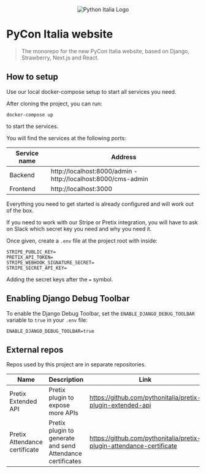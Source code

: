 <p align="center">
    <img src="https://avatars1.githubusercontent.com/u/3573467?s=96" alt="Python Italia Logo" />
</p>

# PyCon Italia website

> The monorepo for the new PyCon Italia website, based on Django, Strawberry,
> Next.js and React.

## How to setup

Use our local docker-compose setup to start all services you need.

After cloning the project, you can run:

```
docker-compose up
```

to start the services.

You will find the services at the following ports:

| Service name         | Address               |
| -------------------- | --------------------- |
| Backend              | http://localhost:8000/admin - http://localhost:8000/cms-admin |
| Frontend             | http://localhost:3000 |

Everything you need to get started is already configured
and will work out of the box.

If you need to work with our Stripe or Pretix integration, you will have to ask
on Slack which secret key you need and why you need it.

Once given, create a `.env` file at the project root with inside:

```text
STRIPE_PUBLIC_KEY=
PRETIX_API_TOKEN=
STRIPE_WEBHOOK_SIGNATURE_SECRET=
STRIPE_SECRET_API_KEY=
```

Adding the secret keys after the `=` symbol.

## Enabling Django Debug Toolbar

To enable the Django Debug Toolbar, set the `ENABLE_DJANGO_DEBUG_TOOLBAR` variable to `true` in your `.env` file:

```text
ENABLE_DJANGO_DEBUG_TOOLBAR=true
```

## External repos

Repos used by this project are in separate repositories.

| Name          | Description                                             | Link                                                   |
| ------------- | ------------------------------------------------------- | ------------------------------------------------------ |
| Pretix Extended API | Pretix plugin to expose more APIs                   | https://github.com/pythonitalia/pretix-plugin-extended-api |
| Pretix Attendance certificate | Pretix plugin to generate and send Attendance certificates | https://github.com/pythonitalia/pretix-plugin-attendance-certificate |

